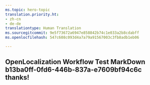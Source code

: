 ```yaml
---
ms.topic: hero-topic
translation.priority.ht:
- zh-cn
- de-de
translationtype: Human Translation
ms.sourcegitcommit: 9e5f73672a6947e858842b74c1e033a2b8cdabff
ms.openlocfilehash: 547c608c093d4a7a79a91567003c3fb8adb1eb06

---
```

## OpenLocalization Workflow Test MarkDown b13ba0ff-0fd6-446b-837a-e7609bf94c6c thanks!



<!--HONumber=Aug16_HO4-->


